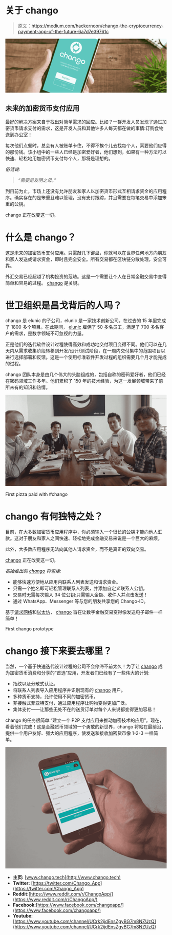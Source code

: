 # 关于 chango

> 原文：<https://medium.com/hackernoon/chango-the-cryptocurrency-payment-app-of-the-future-6a7d7e39761c>

![](img/9694a964abcbc394215b9751ca128d1a.png)

## 未来的加密货币支付应用

最好的解决方案来自于找出对简单需求的回应。比如？一群开发人员发现了通过加密货币请求支付的需求，这是开发人员和其他许多人每天都在做的事情:订购食物送到办公室！

每次他们点餐时，总会有人被账单卡住，不得不挨个儿去找每个人，索要他们应得的那份钱。该小组中的一些人已经是加密爱好者，他们想到，如果有一种方法可以快速、轻松地用加密货币支付每个人，那将是理想的。

*俗话说:*

> *“需要是发明之母。”*

到目前为止，市场上还没有允许朋友和家人以加密货币形式互相请求资金的应用程序。确实存在的是笨重且难以管理，没有支付跟踪，并且需要在每笔交易中添加笨重的公钥。

chango 正在改变这一切。

# 什么是 chango？

这是未来的加密货币支付应用。只需敲几下键盘，你就可以在世界任何地方向朋友和家人发送或请求资金，即时且完全安全。所有交易都在区块链分散处理，安全可靠。

外汇交易已经超越了机构投资的范畴。这是一个需要让个人在日常金融交易中变得简单和容易的过程。 [chango](http://chango.tech/) 是关键。

# 世卫组织是昌戈背后的人吗？

chango 是 elunic 的子公司，elunic 是一家技术创新公司，在过去的 15 年里完成了 1800 多个项目。在此期间， [elunic](http://elunic.de/) 雇佣了 50 多名员工，满足了 700 多名客户的需求，是数字领域不可忽视的力量。

正是他们的迭代软件设计过程使得高效和成功地交付项目变得不同。他们可以在几天内从需求收集阶段转移到开发/设计/测试阶段，在一周内交付集中的范围项目以进行选择部署和反馈。这是一个使用标准软件开发过程的组织需要几个月才能完成的过程。

chango 团队本身是由几个伟大的头脑组成的，包括自称的密码爱好者，他们已经在密码领域工作多年。他们累积了 150 年的技术经验，为这一发展领域带来了前所未有的知识和热情。

![](img/e073a70af36f5c37a18f47d7a4926009.png)

First pizza paid with #chango

# **chango 有何独特之处？**

目前，在大多数加密货币应用程序中，你必须输入一个很长的公钥才能向他人汇款。这对于朋友和家人之间快速、轻松地完成金融交易来说是一个巨大的麻烦。

此外，大多数应用程序无法向其他人请求资金，而不是真正的双向交易。

[chango](http://chango.tech/) 正在改变这一切。

*初始推出的* [*chango*](http://chango.tech/) *将包括:*

*   能够快速方便地从应用内联系人列表发送和请求资金。
*   只需一个姓名即可轻松管理联系人列表，并添加自定义联系人公钥。
*   交易时无需每次输入 34 位公钥:只需输入金额、收件人并点击发送！
*   通过 WhatsApp、Messenger 等与您的朋友共享您的 Chango-ID。

基于[请求网络](https://blog.request.network/request-network-project-update-march-2nd-2018-online-payments-ama-fa814c67ffba)和[以太坊](https://blog.request.network/request-network-project-update-march-2nd-2018-online-payments-ama-fa814c67ffba)， [chango](http://chango.tech/) 旨在让数字金融交易变得像发送电子邮件一样简单！

First chango prototype

# **chango 接下来要去哪里？**

当然，一个基于快速迭代设计过程的公司不会停滞不前太久！为了让 [chango](http://chango.tech/) 成为加密货币消费和分享的“首选”应用，开发者们已经有了一些伟大的计划:

*   指纹以及分散式认证。
*   将联系人列表导入应用程序并识别现有的 [chango](http://chango.tech/) 用户。
*   多种货币支持，允许使用不同的加密货币。
*   非接触式菲亚特支付，通过应用程序让购物变得更加广泛。
*   集体支付——让那些无处不在的送货订单对每个人来说都变得更加容易！

chango 的任务很简单:“建立一个 P2P 支付应用来推动加密技术的应用”。现在，看着他们完成！这是金融货币领域的一个勇敢的新世界，chango 将站在最前沿，提供一个用户友好、强大的应用程序，使发送和接收加密货币像 1-2-3 一样简单。

![](img/a2de9d8b7c89dd4d180bef355b0fbecb.png)

*   **主页:** [www.chango.tech](http://www.chango.tech)
*   **Twitter:** [https://twitter.com/Chango_App](https://twitter.com/Chango_App)
*   **Reddit:**[https://www.reddit.com/r/ChangoApp/](https://www.reddit.com/r/ChangoApp/)
*   **Facebook:**[https://www.facebook.com/changoapp/](https://www.facebook.com/changoapp/)
*   **Youtube:** [https://www.youtube.com/channel/UCrk2ijdEnsZgyBG7m8NZUzQ](https://www.youtube.com/channel/UCrk2ijdEnsZgyBG7m8NZUzQ)